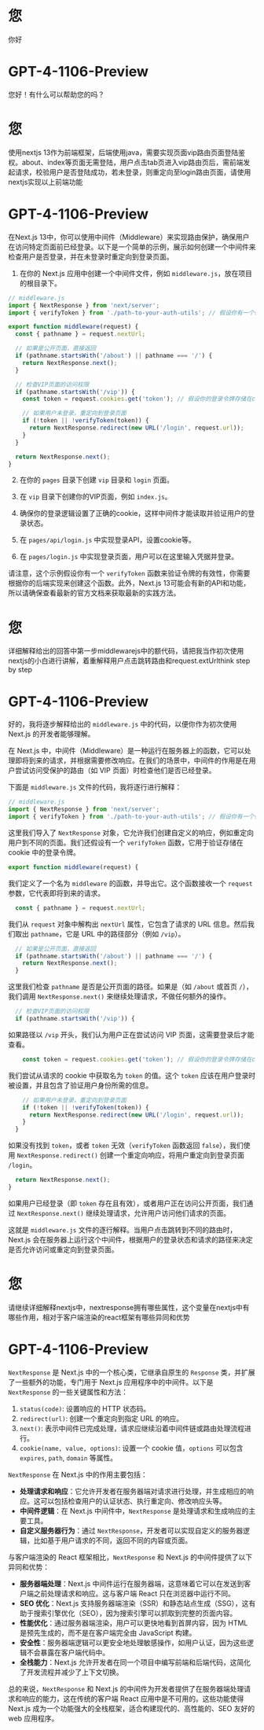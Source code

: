 # 您

你好

# GPT-4-1106-Preview

您好！有什么可以帮助您的吗？

# 您

使用nextjs 13作为前端框架，后端使用java，需要实现页面vip路由页面登陆鉴权。about、index等页面无需登陆，用户点击tab页进入vip路由页后，需前端发起请求，校验用户是否登陆成功，若未登录，则重定向至login路由页面，请使用nextjs实现以上前端功能

# GPT-4-1106-Preview

在Next.js 13中，你可以使用中间件（Middleware）来实现路由保护，确保用户在访问特定页面前已经登录。以下是一个简单的示例，展示如何创建一个中间件来检查用户是否登录，并在未登录时重定向到登录页面。

1. 在你的 Next.js 应用中创建一个中间件文件，例如 `middleware.js`，放在项目的根目录下。

```javascript
// middleware.js
import { NextResponse } from 'next/server';
import { verifyToken } from './path-to-your-auth-utils'; // 假设你有一个验证令牌的函数

export function middleware(request) {
  const { pathname } = request.nextUrl;

  // 如果是公开页面，直接返回
  if (pathname.startsWith('/about') || pathname === '/') {
    return NextResponse.next();
  }

  // 检查VIP页面的访问权限
  if (pathname.startsWith('/vip')) {
    const token = request.cookies.get('token'); // 假设你的登录令牌存储在cookie中

    // 如果用户未登录，重定向到登录页面
    if (!token || !verifyToken(token)) {
      return NextResponse.redirect(new URL('/login', request.url));
    }
  }

  return NextResponse.next();
}
```

2. 在你的 `pages` 目录下创建 `vip` 目录和 `login` 页面。

3. 在 `vip` 目录下创建你的VIP页面，例如 `index.js`。

4. 确保你的登录逻辑设置了正确的cookie，这样中间件才能读取并验证用户的登录状态。

5. 在 `pages/api/login.js` 中实现登录API，设置cookie等。

6. 在 `pages/login.js` 中实现登录页面，用户可以在这里输入凭据并登录。

请注意，这个示例假设你有一个 `verifyToken` 函数来验证令牌的有效性，你需要根据你的后端实现来创建这个函数。此外，Next.js 13可能会有新的API和功能，所以请确保查看最新的官方文档来获取最新的实践方法。

# 您

详细解释给出的回答中第一步middlewarejs中的额代码，请把我当作初次使用nextjs的小白进行讲解，着重解释用户点击跳转路由和request.extUrlthink step by step

# GPT-4-1106-Preview

好的，我将逐步解释给出的 `middleware.js` 中的代码，以便你作为初次使用 Next.js 的开发者能够理解。

在 Next.js 中，中间件（Middleware）是一种运行在服务器上的函数，它可以处理即将到来的请求，并根据需要修改响应。在我们的场景中，中间件的作用是在用户尝试访问受保护的路由（如 VIP 页面）时检查他们是否已经登录。

下面是 `middleware.js` 文件的代码，我将逐行进行解释：

```javascript
// middleware.js
import { NextResponse } from 'next/server';
import { verifyToken } from './path-to-your-auth-utils'; // 假设你有一个验证令牌的函数
```

这里我们导入了 `NextResponse` 对象，它允许我们创建自定义的响应，例如重定向用户到不同的页面。我们还假设有一个 `verifyToken` 函数，它用于验证存储在 cookie 中的登录令牌。

```javascript
export function middleware(request) {
```

我们定义了一个名为 `middleware` 的函数，并导出它。这个函数接收一个 `request` 参数，它代表即将到来的请求。

```javascript
  const { pathname } = request.nextUrl;
```

我们从 `request` 对象中解构出 `nextUrl` 属性，它包含了请求的 URL 信息。然后我们取出 `pathname`，它是 URL 中的路径部分（例如 `/vip`）。

```javascript
  // 如果是公开页面，直接返回
  if (pathname.startsWith('/about') || pathname === '/') {
    return NextResponse.next();
  }
```

这里我们检查 `pathname` 是否是公开页面的路径。如果是（如 `/about` 或首页 `/`），我们调用 `NextResponse.next()` 来继续处理请求，不做任何额外的操作。

```javascript
  // 检查VIP页面的访问权限
  if (pathname.startsWith('/vip')) {
```

如果路径以 `/vip` 开头，我们认为用户正在尝试访问 VIP 页面，这需要登录后才能查看。

```javascript
    const token = request.cookies.get('token'); // 假设你的登录令牌存储在cookie中
```

我们尝试从请求的 cookie 中获取名为 `token` 的值。这个 `token` 应该在用户登录时被设置，并且包含了验证用户身份所需的信息。

```javascript
    // 如果用户未登录，重定向到登录页面
    if (!token || !verifyToken(token)) {
      return NextResponse.redirect(new URL('/login', request.url));
    }
  }
```

如果没有找到 `token`，或者 `token` 无效（`verifyToken` 函数返回 `false`），我们使用 `NextResponse.redirect()` 创建一个重定向响应，将用户重定向到登录页面 `/login`。

```javascript
  return NextResponse.next();
}
```

如果用户已经登录（即 `token` 存在且有效），或者用户正在访问公开页面，我们通过 `NextResponse.next()` 继续处理请求，允许用户访问他们请求的页面。

这就是 `middleware.js` 文件的逐行解释。当用户点击跳转到不同的路由时，Next.js 会在服务器上运行这个中间件，根据用户的登录状态和请求的路径来决定是否允许访问或重定向到登录页面。

# 您

请继续详细解释nextjs中，nextresponse拥有哪些属性，这个变量在nextjs中有哪些作用，相对于客户端渲染的react框架有哪些异同和优势

# GPT-4-1106-Preview

`NextResponse` 是 Next.js 中的一个核心类，它继承自原生的 `Response` 类，并扩展了一些额外的功能，专门用于 Next.js 应用程序中的中间件。以下是 `NextResponse` 的一些关键属性和方法：

1. `status(code)`: 设置响应的 HTTP 状态码。
2. `redirect(url)`: 创建一个重定向到指定 URL 的响应。
3. `next()`: 表示中间件已完成处理，请求应继续沿着中间件链或路由处理流程进行。
4. `cookie(name, value, options)`: 设置一个 cookie 值，`options` 可以包含 `expires`, `path`, `domain` 等属性。

`NextResponse` 在 Next.js 中的作用主要包括：

- **处理请求和响应**：它允许开发者在服务器端对请求进行处理，并生成相应的响应。这可以包括检查用户的认证状态、执行重定向、修改响应头等。
- **中间件逻辑**：在 Next.js 中间件中，`NextResponse` 是处理请求和生成响应的主要工具。
- **自定义服务器行为**：通过 `NextResponse`，开发者可以实现自定义的服务器逻辑，比如基于用户请求的不同，返回不同的内容或页面。

与客户端渲染的 React 框架相比，`NextResponse` 和 Next.js 的中间件提供了以下异同和优势：

- **服务器端处理**：Next.js 中间件运行在服务器端，这意味着它可以在发送到客户端之前处理请求和响应。这与客户端 React 只在浏览器中运行不同。
- **SEO 优化**：Next.js 支持服务器端渲染（SSR）和静态站点生成（SSG），这有助于搜索引擎优化（SEO），因为搜索引擎可以抓取到完整的页面内容。
- **性能优化**：通过服务器端渲染，用户可以更快地看到首屏内容，因为 HTML 是预先生成的，而不是在客户端完全由 JavaScript 构建。
- **安全性**：服务器端逻辑可以更安全地处理敏感操作，如用户认证，因为这些逻辑不会暴露在客户端代码中。
- **全栈能力**：Next.js 允许开发者在同一个项目中编写前端和后端代码，这简化了开发流程并减少了上下文切换。

总的来说，`NextResponse` 和 Next.js 的中间件为开发者提供了在服务器端处理请求和响应的能力，这在传统的客户端 React 应用中是不可用的。这些功能使得 Next.js 成为一个功能强大的全栈框架，适合构建现代的、高性能的、SEO 友好的 web 应用程序。

